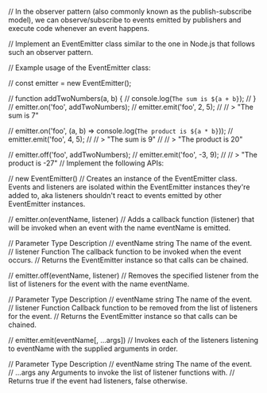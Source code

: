 // In the observer pattern (also commonly known as the publish-subscribe model), we can observe/subscribe to events emitted by publishers and execute code whenever an event happens.

// Implement an EventEmitter class similar to the one in Node.js that follows such an observer pattern.

// Example usage of the EventEmitter class:

// const emitter = new EventEmitter();

// function addTwoNumbers(a, b) {
//   console.log(`The sum is ${a + b}`);
// }
// emitter.on('foo', addTwoNumbers);
// emitter.emit('foo', 2, 5);
// // > "The sum is 7"

// emitter.on('foo', (a, b) => console.log(`The product is ${a * b}`));
// emitter.emit('foo', 4, 5);
// // > "The sum is 9"
// // > "The product is 20"

// emitter.off('foo', addTwoNumbers);
// emitter.emit('foo', -3, 9);
// // > "The product is -27"
// Implement the following APIs:

// new EventEmitter()
// Creates an instance of the EventEmitter class. Events and listeners are isolated within the EventEmitter instances they're added to, aka listeners shouldn't react to events emitted by other EventEmitter instances.

// emitter.on(eventName, listener)
// Adds a callback function (listener) that will be invoked when an event with the name eventName is emitted.

// Parameter	Type	Description
// eventName	string	The name of the event.
// listener	Function	The callback function to be invoked when the event occurs.
// Returns the EventEmitter instance so that calls can be chained.

// emitter.off(eventName, listener)
// Removes the specified listener from the list of listeners for the event with the name eventName.

// Parameter	Type	Description
// eventName	string	The name of the event.
// listener	Function	Callback function to be removed from the list of listeners for the event.
// Returns the EventEmitter instance so that calls can be chained.

// emitter.emit(eventName[, ...args])
// Invokes each of the listeners listening to eventName with the supplied arguments in order.

// Parameter	Type	Description
// eventName	string	The name of the event.
// ...args	any	Arguments to invoke the list of listener functions with.
// Returns true if the event had listeners, false otherwise.
